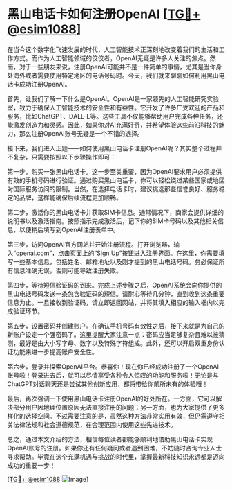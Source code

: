 # 黑山电话卡如何注册OpenAI [[TG💪+ @esim1088](https://t.me/s/esim1088)]

在当今这个数字化飞速发展的时代，人工智能技术正深刻地改变着我们的生活和工作方式。而作为人工智能领域的佼佼者，OpenAI无疑是许多人关注的焦点。然而，对于一些朋友来说，注册OpenAI可能并不是一件简单的事情，尤其是当你身处海外或者需要使用特定地区的电话号码时。今天，我们就来聊聊如何利用黑山电话卡成功注册OpenAI。

首先，让我们了解一下什么是OpenAI。OpenAI是一家领先的人工智能研究实验室，致力于确保人工智能技术的安全性和有益性。它开发了许多广受欢迎的产品和服务，比如ChatGPT、DALL-E等。这些工具不仅能够帮助用户完成各种任务，还能激发创造力和灵感。因此，如果你对AI充满好奇，并希望体验这些前沿科技的魅力，那么注册OpenAI账号无疑是一个不错的选择。

接下来，我们进入正题——如何使用黑山电话卡注册OpenAI呢？其实整个过程并不复杂，只需要按照以下步骤操作即可：

第一步，购买一张黑山电话卡。这一步至关重要，因为OpenAI要求用户必须提供有效的手机号码进行验证。通过购买黑山电话卡，你可以轻松绕过某些国家或地区对国际服务访问的限制。当然，在选择电话卡时，建议挑选那些信誉良好、服务稳定的品牌，这样能确保后续流程更加顺畅。

第二步，激活你的黑山电话卡并获取SIM卡信息。通常情况下，商家会提供详细的说明书以及激活指南。按照指示完成激活后，记下你的SIM卡号码以及其他相关信息，以便稍后填写到OpenAI注册表单中。

第三步，访问OpenAI官方网站并开始注册流程。打开浏览器，输入“openai.com”，点击页面上的“Sign Up”按钮进入注册界面。在这里，你需要填写一些基本信息，包括姓名、邮箱地址以及刚才提到的黑山电话号码。务必保证所有信息准确无误，否则可能导致注册失败。

第四步，等待短信验证码的到来。完成上述步骤之后，OpenAI系统会向你提供的黑山电话号码发送一条包含验证码的短信。请耐心等待几分钟，直到收到这条重要信息为止。一旦接收到验证码，请立即返回网站，并将其填入相应的输入框内以完成验证环节。

第五步，设置密码并创建账户。在确认手机号码有效性之后，接下来就是为自己的新账户设定一个强密码了。这里提醒大家注意一点：密码应当足够复杂且难以被猜测，最好是由大小写字母、数字以及特殊字符组成。此外，还可以开启双重身份认证功能来进一步提高账户安全性。

第六步，登录并探索OpenAI平台。恭喜你！现在你已经成功注册了一个OpenAI账号啦！登录进去后，就可以尽情享受各种令人惊叹的功能和服务啦！无论是与ChatGPT对话聊天还是尝试其他创新应用，都将带给你前所未有的体验哦！

最后，再次强调一下使用黑山电话卡注册OpenAI的好处所在。一方面，它可以解决部分用户因地理位置原因无法直接注册的问题；另一方面，也为大家提供了更多样化的选择空间。不过需要注意的是，虽然这种方法非常实用有效，但仍需遵守相关法律法规和社会道德规范，在合理范围内使用这些先进技术。

总之，通过本文介绍的方法，相信每位读者都能够顺利地借助黑山电话卡实现OpenAI账号的注册。如果你还有任何疑问或者遇到困难，不妨随时咨询专业人士寻求帮助。毕竟在这个充满机遇与挑战的时代里，掌握最新科技知识永远都是迈向成功的重要一步！

[[TG💪+ @esim1088](https://t.me/s/esim1088) ![Image](https://i.postimg.cc/4NQfJmqS/Snipaste-2025-05-13-00-14-12.png)]